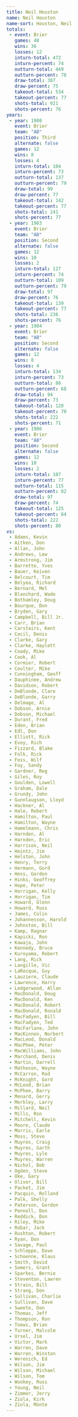 ```yaml
---
title: Neil Houston
name: Neil Houston
name-sort: Houston, Neil
totals:
 - event: Brier
   games: 48
   wins: 36
   losses: 12
   inturn-total: 472
   inturn-percent: 74
   outturn-total: 449
   outturn-percent: 78
   draw-total: 387
   draw-percent: 75
   takeout-total: 534
   takeout-percent: 77
   shots-total: 921
   shots-percent: 76
years:
 - year: 1980
   event: Brier
   team: "AB"
   position: Third
   alternate: false
   games: 12
   wins: 8
   losses: 4
   inturn-total: 104
   inturn-percent: 73
   outturn-total: 137
   outturn-percent: 79
   draw-total: 99
   draw-percent: 77
   takeout-total: 142
   takeout-percent: 77
   shots-total: 241
   shots-percent: 77
 - year: 1983
   event: Brier
   team: "AB"
   position: Second
   alternate: false
   games: 12
   wins: 10
   losses: 2
   inturn-total: 127
   inturn-percent: 74
   outturn-total: 109
   outturn-percent: 79
   draw-total: 97
   draw-percent: 76
   takeout-total: 139
   takeout-percent: 77
   shots-total: 236
   shots-percent: 76
 - year: 1984
   event: Brier
   team: "AB"
   position: Second
   alternate: false
   games: 12
   wins: 8
   losses: 4
   inturn-total: 134
   inturn-percent: 73
   outturn-total: 88
   outturn-percent: 68
   draw-total: 94
   draw-percent: 73
   takeout-total: 128
   takeout-percent: 70
   shots-total: 222
   shots-percent: 71
 - year: 1986
   event: Brier
   team: "AB"
   position: Second
   alternate: false
   games: 12
   wins: 10
   losses: 2
   inturn-total: 107
   inturn-percent: 77
   outturn-total: 115
   outturn-percent: 82
   draw-total: 97
   draw-percent: 74
   takeout-total: 125
   takeout-percent: 84
   shots-total: 222
   shots-percent: 80
vs:
 - Adams, Kevin
 - Aitken, Don
 - Allan, John
 - Andrews, Lew
 - Armstrong, Jim
 - Barrette, Yves
 - Bauer, Keiven
 - Belcourt, Tim
 - Belyea, Richard
 - Bernard, Mel
 - Blanchard, Wade
 - Bothamley, Doug
 - Bourque, Don
 - Bryden, Gary
 - Campbell, Bill Jr.
 - Carr, Brian
 - Carstairs, Kent
 - Cecil, Denis
 - Clarke, Gary
 - Clarke, Haylett
 - Coady, Mike
 - Cook, Al
 - Cormier, Robert
 - Coulter, Mike
 - Cunningham, Geoff
 - Dauphinee, Andrew
 - Davidson, Robert
 - DeBlonde, Clare
 - DeBlonde, Garry
 - Delmage, Al
 - Dobson, Arnie
 - Dobson, Michael
 - Durant, Fred
 - Eden, Brian
 - Edl, Don
 - Elliott, Rick
 - Evoy, Rich
 - Fizzard, Blake
 - Folk, Rick
 - Foss, Wilf
 - Foy, Sandy
 - Gardner, Reg
 - Giles, Roy
 - Goulden, Lowell
 - Graham, Dale
 - Grundy, John
 - Gunnlaugson, Lloyd
 - Hackner, Al
 - Hale, Robert
 - Hamilton, Paul
 - Hamilton, Wayne
 - Hamelmann, Chris
 - Harnden, Al
 - Harnden, Eric
 - Harrison, Neil
 - Heintz, Jim
 - Helston, John
 - Henry, Terry
 - Hermann, Gord
 - Hess, Gordon
 - Hinks, Geoffrey
 - Hope, Peter
 - Horrigan, Kelly
 - Horrigan, Tim
 - Howard, Glenn
 - Howard, Russ
 - James, Colin
 - Johannesson, Harold
 - Johnston, Bill
 - Kamp, Ragnar
 - Kapicki, Ron
 - Kawaja, John
 - Kennedy, Bruce
 - Kuroyama, Robert
 - Lang, Rick
 - Langille, Vic
 - LaRocque, Guy
 - Lauziere, Claude
 - Lawrence, Harry
 - Ledgerwood, Allan
 - MacDonald, Doug
 - MacDonald, Ken
 - MacDonald, Robert
 - MacDonald, Ronald
 - MacFadyen, Bill
 - MacFadyen, Ted
 - MacFarlane, John
 - MacKinnon, Norbert
 - MacLeod, Donald
 - MacPhee, Peter
 - MacWilliams, John
 - Marchand, Denis
 - Martin, Darrell
 - Matheson, Wayne
 - McCarron, Rod
 - McKnight, Gord
 - McLeod, Brian
 - McPhee, Barry
 - Menard, Gerry
 - Merkley, Larry
 - Millard, Neil
 - Mills, Ron
 - Mitchell, Kevin
 - Moore, Claude
 - Morris, Earle
 - Moss, Steve
 - Muyres, Craig
 - Muyres, Garth
 - Muyres, Lyle
 - Muyres, Warren
 - Nichol, Bob
 - Ogden, Steve
 - Oke, Gary
 - Oliver, Bill
 - Packet, Jim
 - Pacquin, Rolland
 - Palk, Shelly
 - Paterson, Gordon
 - Pennell, Don
 - Reddick, Don
 - Riley, Mike
 - Robar, Jack
 - Rushton, Robert
 - Ryan, Don
 - Savage, Paul
 - Schleppe, Dave
 - Schoenne, Klaus
 - Smith, David
 - Somers, Grant
 - Sparkes, Bernie
 - Steventon, Lawren
 - Strain, Bill
 - Strang, Don
 - Sullivan, Charlie
 - Sullivan, Dave
 - Sweete, Don
 - Thomas, Jeff
 - Thompson, Ron
 - Toews, Brian
 - Turner, Malcolm
 - Ursel, Jim
 - Victor, Mark
 - Warren, Dave
 - Warren, Winston
 - Werenich, Ed
 - Wilson, Jim
 - Wilson, Michael
 - Wilson, Tom
 - Wookey, Russ
 - Young, Neil
 - Zimmer, Jerry
 - Ziola, Kirk
 - Ziola, Monte
---
```

